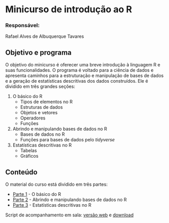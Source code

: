 # Minicurso de introdução ao R

### Responsável: 

Rafael Alves de Albuquerque Tavares

## Objetivo e programa

O objetivo do minicurso é oferecer uma breve introdução à linguagem R e suas funcionalidades. O programa é voltado para a ciência de dados e apresenta caminhos para a estruturação e manipulação de bases de dados e a geração de estatísticas descritivas dos dados construídos. Ele é dividido em três grandes seções:

1. O básico do R
    + Tipos de elementos no R
    + Estruturas de dados
    + Objetos e vetores
    + Operadores
    + Funções
2. Abrindo e manipulando bases de dados no R
    + Bases de dados no R
    + Funções para bases de dados pelo _tidyverse_
3. Estatísticas descritivas no R
    + Tabelas
    + Gráficos

## Conteúdo

O material do curso está dividido em três partes: 

- [Parte 1](https://github.com/RaAdAT/Minicurso_R/blob/master/Apostila/Parte1.Rmd) - O básico do R
- [Parte 2](https://github.com/RaAdAT/Minicurso_R/blob/master/Apostila/Parte2.Rmd) - Abrindo e manipulando bases de dados no R
- [Parte 3](https://github.com/RaAdAT/Minicurso_R/blob/master/Apostila/Parte3.Rmd) - Estatísticas descritivas no R

Script de acompanhamento em sala: [versão web](https://gist.github.com/RaAdAT/13ed01f5c89f838360455d36cf51ba66) e [download](https://gist.github.com/RaAdAT/13ed01f5c89f838360455d36cf51ba66/archive/d47aac97f33ec3d4718c2f03c0fdd734ca4cf344.zip)
